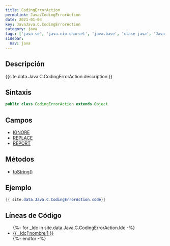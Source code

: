 ```yaml
---
title: CodingErrorAction
permalink: Java/CodingErrorAction
date: 2021-01-04
key: JavaJava.C.CodingErrorAction
category: java
tags: ['java se', 'java.nio.charset', 'java.base', 'clase java', 'Java 1.4']
sidebar: 
  nav: java
---
```


## Descripción
{{site.data.Java.C.CodingErrorAction.description }}

## Sintaxis
~~~java
public class CodingErrorAction extends Object
~~~

## Campos
* [IGNORE](/Java/CodingErrorAction/IGNORE)
* [REPLACE](/Java/CodingErrorAction/REPLACE)
* [REPORT](/Java/CodingErrorAction/REPORT)

## Métodos
* [toString()](/Java/CodingErrorAction/toString)

## Ejemplo
~~~java
{{ site.data.Java.C.CodingErrorAction.code}}
~~~

## Líneas de Código
<ul>
{%- for _ldc in site.data.Java.C.CodingErrorAction.ldc -%}
   <li>
       <a href="{{_ldc['url'] }}">{{ _ldc['nombre'] }}</a>
   </li>
{%- endfor -%}
</ul>
